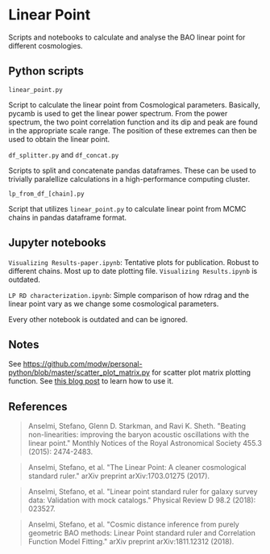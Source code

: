# Linear Point

Scripts and notebooks to calculate and analyse the BAO linear point for different cosmologies. 


## Python scripts 
`linear_point.py`

Script to calculate the linear point from Cosmological parameters. Basically, pycamb is used to get the linear power spectrum. From the power spectrum, the two point correlation function and its dip and peak are found in the appropriate scale range. The position of these extremes can then be used to obtain the linear point.

`df_splitter.py` and `df_concat.py`

Scripts to split and concatenate pandas dataframes. These can be used to trivially paralellize calculations in a high-performance computing cluster.

`lp_from_df_[chain].py`

Script that utilizes `linear_point.py` to calculate linear point from MCMC chains in pandas dataframe format.

## Jupyter notebooks

`Visualizing Results-paper.ipynb`: Tentative plots for publication. Robust to different chains. Most up to date plotting file. `Visualizing Results.ipynb` is outdated.

`LP RD characterization.ipynb`: Simple comparison of how rdrag and the linear point vary as we change some cosmological parameters.

Every other notebook is outdated and can be ignored.

## Notes

See https://github.com/modw/personal-python/blob/master/scatter_plot_matrix.py for scatter plot matrix plotting function. See [this blog post](https://marcioodwyer.wordpress.com/2019/01/03/my-python-class-to-plot-correlated-variables/) to learn how to use it.

## References

> Anselmi, Stefano, Glenn D. Starkman, and Ravi K. Sheth. "Beating non-linearities: improving the baryon acoustic oscillations with the linear point." Monthly Notices of the Royal Astronomical Society 455.3 (2015): 2474-2483.

> Anselmi, Stefano, et al. "The Linear Point: A cleaner cosmological standard ruler." arXiv preprint arXiv:1703.01275 (2017).

> Anselmi, Stefano, et al. "Linear point standard ruler for galaxy survey data: Validation with mock catalogs." Physical Review D 98.2 (2018): 023527.

> Anselmi, Stefano, et al. "Cosmic distance inference from purely geometric BAO methods: Linear Point standard ruler and Correlation Function Model Fitting." arXiv preprint arXiv:1811.12312 (2018).


